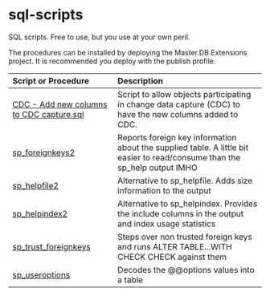 sql-scripts
===========

SQL scripts.  Free to use, but you use at your own peril.

The procedures can be installed by deploying the Master.DB.Extensions project.  It is recommended you deploy with the publish profile.

| Script or Procedure | Description |
|:--------|:-------------|
| [CDC - Add new columns to CDC capture.sql](Change%20Data%20Capture/CDC%20-%20Add%20new%20columns%20to%20CDC%20capture.sql) | Script to allow objects participating in change data capture (CDC) to have the new columns added to CDC. |
| [sp_foreignkeys2](Master.DB.Extensions/Master.DB.Extensions/dbo/Procedures/sp_foreignkeys2.sql) | Reports foreign key information about the supplied table.  A little bit easier to read/consume than the sp_help output IMHO |
| [sp_helpfile2](Master.DB.Extensions/Master.DB.Extensions/dbo/Procedures/sp_helpfile2.sql) | Alternative to sp_helpfile.  Adds size information to the output |
| [sp_helpindex2](Master.DB.Extensions/Master.DB.Extensions/dbo/Procedures/sp_helpindex2.sql) | Alternative to sp_helpindex.  Provides the include columns in the output and index usage statistics |
| [sp_trust_foreignkeys](Master.DB.Extensions/Master.DB.Extensions/dbo/Procedures/sp_trust_foreignkeys.sql) | Steps over non trusted foreign keys and runs ALTER TABLE...WITH CHECK CHECK against them |
| [sp_useroptions](Master.DB.Extensions/Master.DB.Extensions/dbo/Procedures/sp_useroptions.sql) | Decodes the @@options values into a table |
